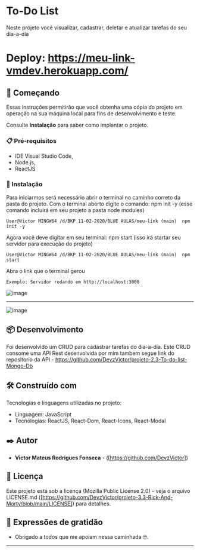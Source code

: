 # To-Do List

 Neste projeto você visualizar, cadastrar, deletar e atualizar tarefas do seu dia-a-dia
 
# Deploy: https://meu-link-vmdev.herokuapp.com/

 ## 🚀 Começando

Essas instruções permitirão que você obtenha uma cópia do projeto em operação na sua máquina local para fins de desenvolvimento e teste.

Consulte **Instalação** para saber como implantar o projeto.

### 📋 Pré-requisitos

* IDE Visual Studio Code,
* Node.js,
* ReactJS

### 🔧 Instalação

Para iniciarmos será necessário abrir o terminal no caminho correto da pasta do projeto.
Com o terminal aberto digite o comando: npm init -y (esse comando incluirá em seu projeto a pasta node modules)

```
User@Victor MINGW64 /d/BKP 11-02-2020/BLUE AULAS/meu-link (main)  npm init -y
```
Agora você deve digitar em seu terminal: npm start (isso irá startar seu servidor para execução do projeto)

```
User@Victor MINGW64 /d/BKP 11-02-2020/BLUE AULAS/meu-link (main)  npm start
```

Abra o link que o terminal gerou
```
Exemplo: Servidor rodando em http://localhost:3000
```

![image](https://user-images.githubusercontent.com/91481122/200133535-d6f7af59-6a6c-48e3-9a4c-9ce9ae8b3ac0.png)

-----------------------------

![image](https://user-images.githubusercontent.com/91481122/200133666-6b9aab35-ece5-40ac-9329-8229c2532d46.png)



 ## 📦 Desenvolvimento

Foi desenvolvido um CRUD para cadastrar tarefas do dia-a-dia.
Este CRUD consome uma API Rest desenvolvida por mim tambem segue link do repositorio da API - https://github.com/DevzVictor/projeto-2.3-To-do-list-Mongo-Db

## 🛠️ Construído com

Tecnologias e linguagens utilizadas no projeto:

* Linguagem: JavaScript
* Tecnologias: ReactJS, React-Dom, React-Icons, React-Modal

## ✒️ Autor

* **Victor Mateus Rodrigues Fonseca** -  ([https://github.com/DevzVictor])

## 📄 Licença

Este projeto está sob a licença (Mozilla Public License 2.0) - veja o arquivo LICENSE.md ([https://github.com/DevzVictor/projeto-3.3-Rick-And-Morty/blob/main/LICENSE]) para detalhes.

## 🎁 Expressões de gratidão

* Obrigado a todos que me apoiam nessa caminhada 🤓.

---
